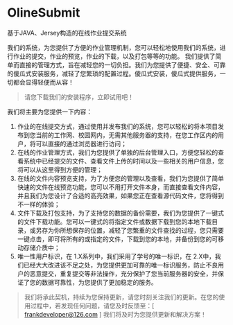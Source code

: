 # OlineSubmit

基于JAVA、Jersey构造的在线作业提交系统

我们的系统，为您提供了方便的作业管理机制，您可以轻松地使用我们的系统，进行作业的提交，作业的预览，作业的下载，以及打包等等的功能。
我们提供了简单而直接的管理方式，旨在减轻您的一切负担。我们为您提供了便捷、安全、可靠的傻瓜式安装服务，减轻了您繁琐的配置过程。傻瓜式安装，傻瓜式提供服务，一切都会显得轻便而从容！

> 请您下载我们的安装程序，立即试用吧！

我们将主要为您提供一下内容：

1. 作业的在线提交方式，通过使用并发布我们的系统，您可以轻松的将本项目发布到您当前的工作网、校园网内，无需其他服务器的支持，在您工作区内的用户，将可以直接的通过浏览器进行访问；
2. 在线的作业管理方式，我们为您提供了单独的后台管理入口，方便您轻松的查看系统中已经提交的文件、查看文件上传的时间以及一些相关的用户信息，您将可以从这里得到方便的管理；
3. 在线的文件内容预览支持，为了方便您的管理以及查看，我们为您提供了简单快速的文件在线预览功能，您可以不用打开文件本身，而直接查看文件内容，并且我们为您设计了合适的高亮效果，如果您正在查看源代码文件，您将得到不一样的体验；
4. 文件下载及打包支持，为了支持您的数据的备份需要，我们为您提供了一键式的文件下载功能。您可以一键式的将指定文件或数据下载到您的本地下载目录，或另存为你所想保存的位置，减轻了您繁重的文件查找的过程，您只需要一键点击，即可将所有的或指定的文件，下载到您的本地，并备份到您的可移动存储介质中；
5. 唯一性用户标识，在 1.X系列中，我们采用了学号的唯一标识，在 2.X中，我们已经大大改进该不足之处，为您提供更加可靠的唯一标识服务，防止不良用户的恶意提交，重复提交等非法操作，充分保护了您当前服务器的安全，并保证了您的数据可靠性，为您提供了更加稳定的服务。

> 我们将承此契机，持续为您保持更新，请您时刻关注我们的更新。在您的使用过程中，若发现任何问题，请您及时反馈至：[ frankdeveloper@126.com ] 我们将及时为您提供更新和解决方案！
